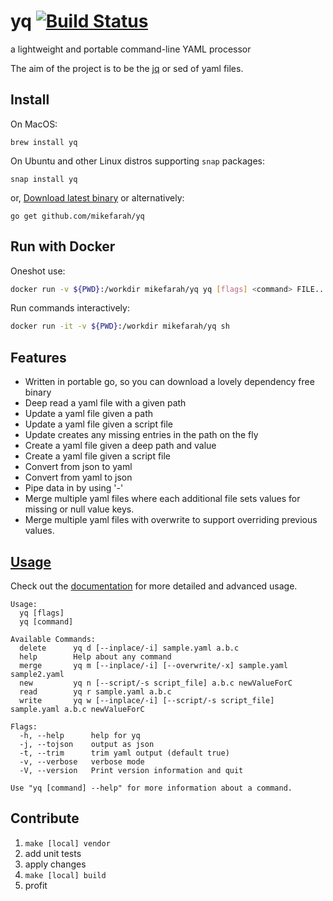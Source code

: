 # yq [![Build Status](https://travis-ci.org/mikefarah/yq.svg?branch=master)](https://travis-ci.org/mikefarah/yq)
a lightweight and portable command-line YAML processor

The aim of the project is to be the [jq](https://github.com/stedolan/jq) or sed of yaml files.

## Install
On MacOS:
```
brew install yq
```
On Ubuntu and other Linux distros supporting `snap` packages:
```
snap install yq
```
or, [Download latest binary](https://github.com/mikefarah/yq/releases/latest) or alternatively:
```
go get github.com/mikefarah/yq
```

## Run with Docker

Oneshot use:

```bash
docker run -v ${PWD}:/workdir mikefarah/yq yq [flags] <command> FILE...
```

Run commands interactively:

```bash
docker run -it -v ${PWD}:/workdir mikefarah/yq sh
```

## Features
- Written in portable go, so you can download a lovely dependency free binary
- Deep read a yaml file with a given path
- Update a yaml file given a path
- Update a yaml file given a script file
- Update creates any missing entries in the path on the fly
- Create a yaml file given a deep path and value
- Create a yaml file given a script file
- Convert from json to yaml
- Convert from yaml to json
- Pipe data in by using '-'
- Merge multiple yaml files where each additional file sets values for missing or null value keys.
- Merge multiple yaml files with overwrite to support overriding previous values.

## [Usage](http://mikefarah.github.io/yq/)

Check out the [documentation](http://mikefarah.github.io/yq/) for more detailed and advanced usage.

```
Usage:
  yq [flags]
  yq [command]

Available Commands:
  delete      yq d [--inplace/-i] sample.yaml a.b.c
  help        Help about any command
  merge       yq m [--inplace/-i] [--overwrite/-x] sample.yaml sample2.yaml
  new         yq n [--script/-s script_file] a.b.c newValueForC
  read        yq r sample.yaml a.b.c
  write       yq w [--inplace/-i] [--script/-s script_file] sample.yaml a.b.c newValueForC

Flags:
  -h, --help      help for yq
  -j, --tojson    output as json
  -t, --trim      trim yaml output (default true)
  -v, --verbose   verbose mode
  -V, --version   Print version information and quit

Use "yq [command] --help" for more information about a command.
```

## Contribute
1. `make [local] vendor`
2. add unit tests
3. apply changes
4. `make [local] build`
5. profit
